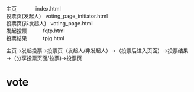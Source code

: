主页              index.html<br/>
投票页(发起人)     voting_page_initiator.html<br/>
投票页(非发起人)   voting_page.html<br/>
发起投票           fqtp.html<br/>
投票结果           tpjg.html<br/>




主页→发起投票→投票页（发起人/非发起人）→（投票后进入页面）→投票结果→（分享投票页面/拉票)→投票页
# vote

